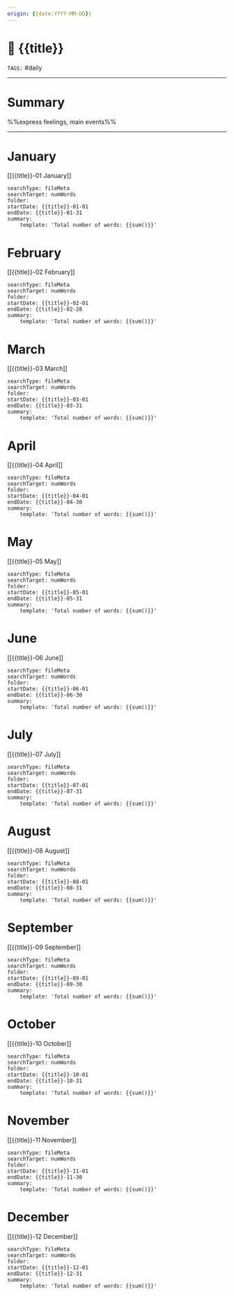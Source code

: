 ```yaml
---
origin: {{date:YYYY-MM-DD}}
---
```

# 📅 {{title}}
`TAGS:` #daily 

---
# Summary
%%express feelings, main events%%

---
# January
[[{{title}}-01 January]]

```tracke r
searchType: fileMeta
searchTarget: numWords
folder: 
startDate: {{title}}-01-01
endDate: {{title}}-01-31
summary:
    template: 'Total number of words: {{sum()}}'
```

# February
[[{{title}}-02 February]]

```tracke r
searchType: fileMeta
searchTarget: numWords
folder: 
startDate: {{title}}-02-01
endDate: {{title}}-02-28
summary:
    template: 'Total number of words: {{sum()}}'
```

# March
[[{{title}}-03 March]]

```tracke r
searchType: fileMeta
searchTarget: numWords
folder: 
startDate: {{title}}-03-01
endDate: {{title}}-03-31
summary:
    template: 'Total number of words: {{sum()}}'
```

# April
[[{{title}}-04 April]]

```tracke r
searchType: fileMeta
searchTarget: numWords
folder: 
startDate: {{title}}-04-01
endDate: {{title}}-04-30
summary:
    template: 'Total number of words: {{sum()}}'
```

# May
[[{{title}}-05 May]]

```tracke r
searchType: fileMeta
searchTarget: numWords
folder: 
startDate: {{title}}-05-01
endDate: {{title}}-05-31
summary:
    template: 'Total number of words: {{sum()}}'
```

# June
[[{{title}}-06 June]]

```tracke r
searchType: fileMeta
searchTarget: numWords
folder: 
startDate: {{title}}-06-01
endDate: {{title}}-06-30
summary:
    template: 'Total number of words: {{sum()}}'
```

# July
[[{{title}}-07 July]]

```tracke r
searchType: fileMeta
searchTarget: numWords
folder: 
startDate: {{title}}-07-01
endDate: {{title}}-07-31
summary:
    template: 'Total number of words: {{sum()}}'
```

# August
[[{{title}}-08 August]]

```tracke r
searchType: fileMeta
searchTarget: numWords
folder: 
startDate: {{title}}-08-01
endDate: {{title}}-08-31
summary:
    template: 'Total number of words: {{sum()}}'
```

# September
[[{{title}}-09 September]]

```tracke r
searchType: fileMeta
searchTarget: numWords
folder: 
startDate: {{title}}-09-01
endDate: {{title}}-09-30
summary:
    template: 'Total number of words: {{sum()}}'
```

# October
[[{{title}}-10 October]]

```tracke r
searchType: fileMeta
searchTarget: numWords
folder: 
startDate: {{title}}-10-01
endDate: {{title}}-10-31
summary:
    template: 'Total number of words: {{sum()}}'
```

# November
[[{{title}}-11 November]]

```tracke r
searchType: fileMeta
searchTarget: numWords
folder: 
startDate: {{title}}-11-01
endDate: {{title}}-11-30
summary:
    template: 'Total number of words: {{sum()}}'
```

# December
[[{{title}}-12 December]]

```tracke r
searchType: fileMeta
searchTarget: numWords
folder: 
startDate: {{title}}-12-01
endDate: {{title}}-12-31
summary:
    template: 'Total number of words: {{sum()}}'
```